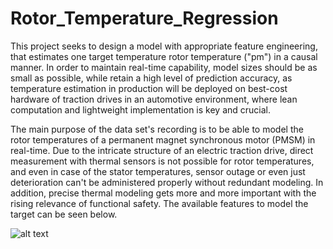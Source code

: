 # Rotor_Temperature_Regression

This project seeks to design a model with appropriate feature engineering, that estimates one target temperature rotor temperature ("pm") in a causal manner. In order to maintain real-time capability, model sizes should be as small as possible, while retain a high level of prediction accuracy, as temperature estimation in production will be deployed on best-cost hardware of traction drives in an automotive environment, where lean computation and lightweight implementation is key and crucial.

The main purpose of the data set's recording is to be able to model the rotor temperatures of a permanent magnet synchronous motor (PMSM) in real-time. Due to the intricate structure of an electric traction drive, direct measurement with thermal sensors is not possible for rotor temperatures, and even in case of the stator temperatures, sensor outage or even just deterioration can't be administered properly without redundant modeling. In addition, precise thermal modeling gets more and more important with the rising relevance of functional safety. The available features to model the target can be seen below.

![alt text](https://github.com/aber0016/Rotor_Temperature_Regression/blob/main/rec_2.png?raw=true)
